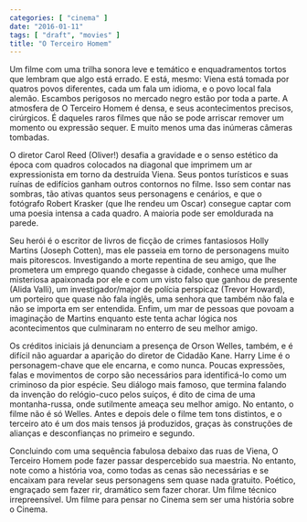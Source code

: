 ```yaml
---
categories: [ "cinema" ]
date: "2016-01-11"
tags: [ "draft", "movies" ]
title: "O Terceiro Homem"
---
```

Um filme com uma trilha sonora leve e temático e enquadramentos tortos
que lembram que algo está errado. E está, mesmo: Viena está tomada
por quatros povos diferentes, cada um fala um idioma, e o povo local fala
alemão. Escambos perigosos no mercado negro estão por toda a parte. A
atmosfera de O Terceiro Homem é densa, e seus acontecimentos precisos,
cirúrgicos. É daqueles raros filmes que não se pode arriscar remover
um momento ou expressão sequer. E muito menos uma das inúmeras câmeras
tombadas.

O diretor Carol Reed (Oliver!) desafia a gravidade e o senso estético da
época com quadros colocados na diagonal que imprimem um ar expressionista
em torno da destruída Viena. Seus pontos turísticos e suas ruínas de
edifícios ganham outros contornos no filme. Isso sem contar nas sombras,
tão ativas quantos seus personagens e cenários, e que o fotógrafo
Robert Krasker (que lhe rendeu um Oscar) consegue captar com uma poesia
intensa a cada quadro. A maioria pode ser emoldurada na parede.

Seu herói é o escritor de livros de ficção de crimes fantasiosos
Holly Martins (Joseph Cotten), mas ele passeia em torno de personagens
muito mais pitorescos. Investigando a morte repentina de seu amigo,
que lhe prometera um emprego quando chegasse à cidade, conhece uma
mulher misteriosa apaixonada por ele e com um visto falso que ganhou
de presente (Alida Valli), um investigador/major de polícia perspicaz
(Trevor Howard), um porteiro que quase não fala inglês, uma senhora que
também não fala e não se importa em ser entendida. Enfim, um mar de
pessoas que povoam a imaginação de Martins enquanto este tenta achar
lógica nos acontecimentos que culminaram no enterro de seu melhor amigo.

Os créditos iniciais já denunciam a presença de Orson Welles,
também, e é difícil não aguardar a aparição do diretor de
Cidadão Kane. Harry Lime é o personagem-chave que ele encarna, e como
nunca. Poucas expressões, falas e movimentos de corpo são necessários
para identificá-lo como um criminoso da pior espécie. Seu diálogo
mais famoso, que termina falando da invenção do relógio-cuco pelos
suíços, é dito de cima de uma montanha-russa, onde sutilmente ameaça
seu melhor amigo. No entanto, o filme não é só Welles. Antes e depois
dele o filme tem tons distintos, e o terceiro ato é um dos mais tensos
já produzidos, graças às construções de alianças e desconfianças
no primeiro e segundo.

Concluindo com uma sequência fabulosa debaixo das ruas de Viena, O
Terceiro Homem pode fazer passar despercebido sua maestria. No entanto,
note como a história voa, como todas as cenas são necessárias e se
encaixam para revelar seus personagens sem quase nada gratuito. Poético,
engraçado sem fazer rir, dramático sem fazer chorar. Um filme técnico
irrepreensível. Um filme para pensar no Cinema sem ser uma história
sobre o Cinema.
